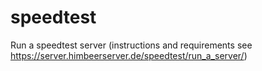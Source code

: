 # speedtest
Run a speedtest server (instructions and requirements see https://server.himbeerserver.de/speedtest/run_a_server/)
